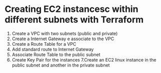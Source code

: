 # Creating EC2 instancesc within different subnets with Terraform
 1. Create a VPC with two subnets (public and private)
 2. Create a Internet Gateway e associate to the VPC 
 3. Create  a Route Table for a VPC  
 4. Add standard route to Internet Gateway 
 5. Associate Route Table to the public subnet
 6. Create Key Pair for the  instances 
 7.Create an EC2 linux instance  in the public subnet and another in the private subnet 
